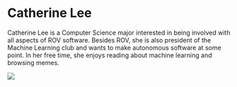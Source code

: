 # Catherine Lee

Catherine Lee is a Computer Science major interested in being involved with all aspects of ROV software. Besides ROV, she is also president of the Machine Learning club and wants to make autonomous software at some point. In her free time, she enjoys reading about machine learning and browsing memes.



 
![](https://1drv.ms/u/s!AvYWI6hw_Rk4rCmqDFkQK6T8pino )
